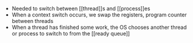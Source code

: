 - Needed to switch between [[thread]]s and [[process]]es
- When a context switch occurs, we swap the registers, program counter between threads
- When a thread has finished some work, the OS chooses another thread or process to switch to from the [[ready queue]]
